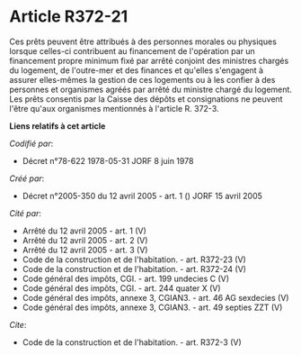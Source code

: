 # Article R372-21

Ces prêts peuvent être attribués à des personnes morales ou physiques lorsque celles-ci contribuent au financement de
l'opération par un financement propre minimum fixé par arrêté conjoint des ministres chargés du logement, de l'outre-mer et
des finances et qu'elles s'engagent à assurer elles-mêmes la gestion de ces logements ou à les confier à des personnes et
organismes agréés par arrêté du ministre chargé du logement. Les prêts consentis par la Caisse des dépôts et consignations ne
peuvent l'être qu'aux organismes mentionnés à l'article R. 372-3.

**Liens relatifs à cet article**

_Codifié par_:

  - Décret n°78-622 1978-05-31 JORF 8 juin 1978

_Créé par_:

  - Décret n°2005-350 du 12 avril 2005 - art. 1 () JORF 15 avril 2005

_Cité par_:

  - Arrêté du 12 avril 2005 - art. 1 (V)
  - Arrêté du 12 avril 2005 - art. 2 (V)
  - Arrêté du 12 avril 2005 - art. 3 (V)
  - Code de la construction et de l'habitation. - art. R372-23 (V)
  - Code de la construction et de l'habitation. - art. R372-24 (V)
  - Code général des impôts, CGI. - art. 199 undecies C (V)
  - Code général des impôts, CGI. - art. 244 quater X (V)
  - Code général des impôts, annexe 3, CGIAN3. - art. 46 AG sexdecies (V)
  - Code général des impôts, annexe 3, CGIAN3. - art. 49 septies ZZT (V)

_Cite_:

  - Code de la construction et de l'habitation. - art. R372-3 (V)
